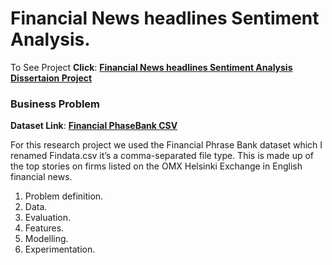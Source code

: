 # Financial News headlines Sentiment Analysis.
To See Project **Click**: [<b>Financial News headlines Sentiment Analysis Dissertaion Project</b>](https://github.com/BlessingNehohwa/Dissertation-NLP-Project/blob/main/Dissertation%20project%20Financial%20News%20sentiment%20analysis-checkpoint.ipynb)

### Business Problem

**Dataset Link**: [<b>Financial PhaseBank CSV</b>](https://github.com/BlessingNehohwa/Dissertation-NLP-Project/blob/main/Findata.csv)

For this research project we used the Financial Phrase Bank dataset which I renamed Findata.csv it’s a comma-separated file type. This is made up of the top stories on firms listed on the OMX Helsinki Exchange in English financial news. 

1. Problem definition.
2. Data.
3. Evaluation.
4. Features.
5. Modelling.
6. Experimentation.
